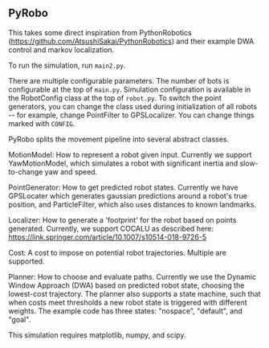 ## PyRobo

This takes some direct inspiration from PythonRobotics (https://github.com/AtsushiSakai/PythonRobotics) and their example DWA control and markov localization.

To run the simulation, run `main2.py`.

There are multiple configurable parameters. The number of bots is configurable at the top of `main.py`.
Simulation configuration is available in the RobotConfig class at the top of `robot.py`. To switch the point generators,
you can change the class used during initialization of all robots -- for example, change PointFilter to GPSLocalizer. 
You can change things marked with `CONFIG`.

PyRobo splits the movement pipeline into several abstract classes.

MotionModel: How to represent a robot given input. Currently we support YawMotionModel, which simulates a robot with significant inertia and slow-to-change yaw and speed.

PointGenerator: How to get predicted robot states. Currently we have GPSLocater which generates gaussian predictions around a robot's true position, and ParticleFilter, which also uses distances to known landmarks.

Localizer: How to generate a 'footprint' for the robot based on points generated. Currently, we support COCALU as described here: https://link.springer.com/article/10.1007/s10514-018-9726-5

Cost: A cost to impose on potential robot trajectories. Multiple are supported.

Planner: How to choose and evaluate paths. Currently we use the Dynamic Window Approach (DWA) based on predicted robot state, choosing the lowest-cost trajectory. The planner also supports a state machine, such that when costs meet thresholds a new robot state is triggered with different weights. The example code has three states: "nospace", "default", and "goal".

This simulation requires matplotlib, numpy, and scipy.


